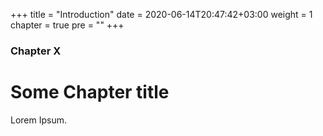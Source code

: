 +++
title = "Introduction"
date = 2020-06-14T20:47:42+03:00
weight = 1
chapter = true
pre = ""
+++

### Chapter X

# Some Chapter title

Lorem Ipsum. 